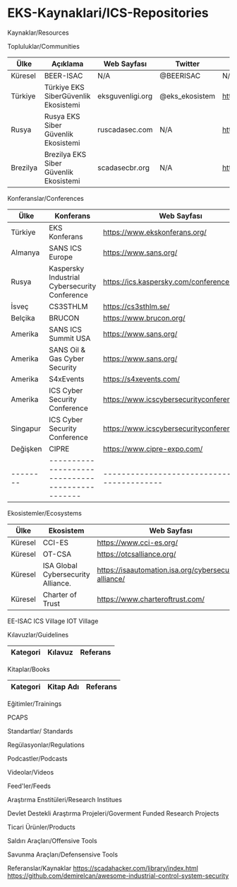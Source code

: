 # EKS-Kaynaklari/ICS-Repositories

Kaynaklar/Resources


Topluluklar/Communities

Ülke    |Açıklama                              |Web Sayfası         |Twitter        |Kanallar                    |
--------|--------------------------------------|--------------------|-------------  |----------------------------|
Küresel |BEER-ISAC                             |N/A                 |@BEERISAC      |N/A                         |
Türkiye |Türkiye EKS SiberGüvenlik Ekosistemi  |eksguvenligi.org    |@eks_ekosistem |https://t.me/eksguvenligi   |
Rusya   |Rusya EKS Siber Güvenlik Ekosistemi   |ruscadasec.com      |N/A            |https://t.me/ruscadasecnews |
Brezilya|Brezilya EKS Siber Güvenlik Ekosistemi|scadasecbr.org      |N/A            |https://t.me/scadasecbr     |



Konferanslar/Conferences

Ülke    |Konferans                                      |Web Sayfası                                   |
--------|-----------------------------------------------|----------------------------------------------|
Türkiye |EKS Konferans                                  |https://www.ekskonferans.org/                 | 
Almanya |SANS ICS Europe                                |https://www.sans.org/                         |
Rusya   |Kaspersky Industrial Cybersecurity Conference  |https://ics.kaspersky.com/conference/         |        
İsveç   |CS3STHLM                                       |https://cs3sthlm.se/                          |
Belçika |BRUCON                                         |https://www.brucon.org/                       |
Amerika |SANS ICS Summit USA                            |https://www.sans.org/                         |
Amerika |SANS Oil & Gas Cyber Security                  |https://www.sans.org/                         |
Amerika |S4xEvents                                      |https://s4xevents.com/                        |
Amerika |ICS Cyber Security Conference                  |https://www.icscybersecurityconference.com/   |
Singapur|ICS Cyber Security Conference                  |https://www.icscybersecurityconference.com/   |
Değişken|CIPRE                                          |https://www.cipre-expo.com/                   |
--------|-----------------------------------------------|----------------------------------------------|

Ekosistemler/Ecosystems

Ülke    |Ekosistem                                      |Web Sayfası                                                  |
--------|-----------------------------------------------|-------------------------------------------------------------|
Küresel |CCI-ES                                         |https://www.cci-es.org/                                      | 
Küresel |OT-CSA                                         |https://otcsalliance.org/                                    |
Küresel |ISA Global Cybersecurity Alliance.             |https://isaautomation.isa.org/cybersecurity-alliance/        |        
Küresel |Charter of Trust                               |https://www.charteroftrust.com/                              |






EE-ISAC
ICS Village
IOT Village


Kılavuzlar/Guidelines

Kategori    |Kılavuz                                        |Referans                                      |
------------|-----------------------------------------------|----------------------------------------------|


Kitaplar/Books

Kategori    |Kitap Adı                                      |Referans                                      |
------------|-----------------------------------------------|----------------------------------------------|





Eğitimler/Trainings

PCAPS

Standartlar/ Standards

Regülasyonlar/Regulations

Podcastler/Podcasts

Videolar/Videos

Feed'ler/Feeds



Araştırma Enstitüleri/Research Institues

Devlet Destekli Araştırma Projeleri/Goverment Funded Research Projects

Ticari Ürünler/Products

Saldırı Araçları/Offensive Tools

Savunma Araçları/Defensensive Tools

Referanslar/Kaynaklar
https://scadahacker.com/library/index.html
https://github.com/demirelcan/awesome-industrial-control-system-security

